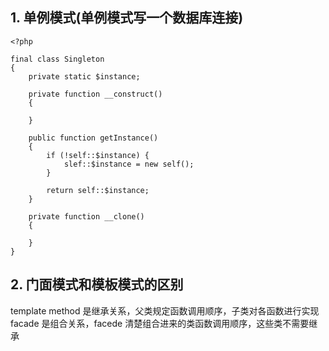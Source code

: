 ## 1. 单例模式(单例模式写一个数据库连接)

```
<?php

final class Singleton
{
	private static $instance;

	private function __construct()
	{

	}

	public function getInstance()
	{
		if (!self::$instance) {
			slef::$instance = new self();
		}

		return self::$instance;
	}

	private function __clone()
	{

	}
}

```

## 2. 门面模式和模板模式的区别

template method 是继承关系，父类规定函数调用顺序，子类对各函数进行实现
facade 是组合关系，facede 清楚组合进来的类函数调用顺序，这些类不需要继承